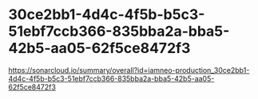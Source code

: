 # 30ce2bb1-4d4c-4f5b-b5c3-51ebf7ccb366-835bba2a-bba5-42b5-aa05-62f5ce8472f3
https://sonarcloud.io/summary/overall?id=iamneo-production_30ce2bb1-4d4c-4f5b-b5c3-51ebf7ccb366-835bba2a-bba5-42b5-aa05-62f5ce8472f3
